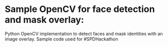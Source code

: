 Sample OpenCV for face detection and mask overlay:
===========================

Python OpenCV implementation to detect faces and mask identities with an image overlay.  Sample code used for #SPDHackathon
